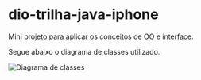# dio-trilha-java-iphone
Mini projeto para aplicar os conceitos de OO e interface.

Segue abaixo o diagrama de classes utilizado.

![Diagrama de classes](https://user-images.githubusercontent.com/104174179/227108183-2c5057c0-5bf1-4bff-873d-d88163154be7.png)
